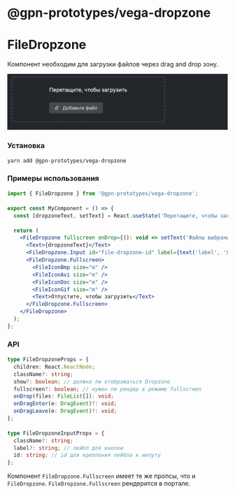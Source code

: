 # @gpn-prototypes/vega-dropzone

# FileDropzone

Компонент необходим для загрузки файлов через drag and drop зону.

<img src="docs/pic-1.png">

### Установка

```
yarn add @gpn-prototypes/vega-dropzone
```

### Примеры использования

```jsx
import { FileDropzone } from '@gpn-prototypes/vega-dropzone';

export const MyComponent = () => {
  const [dropzoneText, setText] = React.useState('Перетащите, чтобы загрузить');

  return (
    <FileDropzone fullscreen onDrop={(): void => setText('Файлы выбраны')}>
      <Text>{dropzoneText}</Text>
      <FileDropzone.Input id="file-dropzone-id" label={text('label', 'Я инпут')} />
      <FileDropzone.Fullscreen>
        <FileIconBmp size="m" />
        <FileIconAvi size="m" />
        <FileIconDoc size="m" />
        <FileIconGif size="m" />
        <Text>Отпустите, чтобы загрузить</Text>
      </FileDropzone.Fullscreen>
    </FileDropzone>
  );
};
```

### API

```ts
type FileDropzoneProps = {
  children: React.ReactNode;
  className?: string;
  show?: boolean; // должна ли отображаться Dropzone
  fullscreen?: boolean; // нужен ли рендер в режиме fullscreen
  onDrop(files: FileList[]): void;
  onDragEnter(e: DragEvent)?: void;
  onDragLeave(e: DragEvent)?: void;
};

type FileDropzoneInputProps = {
  className?: string;
  label?: string; // лейбл для кнопки
  id: string; // id для крепления лейбла к инпуту
};
```

Компонент `FileDropzone.Fullscreen` имеет те же пропсы, что и `FileDropzone`. `FileDropzone.Fullscreen` рендерится в портале.
